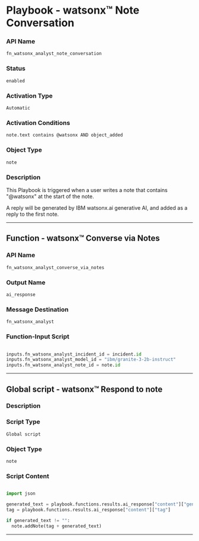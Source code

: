 <!--
    DO NOT MANUALLY EDIT THIS FILE
    THIS FILE IS AUTOMATICALLY GENERATED WITH resilient-sdk codegen
    Generated with resilient-sdk v51.0.2.2.1096
-->

# Playbook - watsonx™ Note Conversation

### API Name
`fn_watsonx_analyst_note_conversation`

### Status
`enabled`

### Activation Type
`Automatic`

### Activation Conditions
`note.text contains @watsonx AND object_added`

### Object Type
`note`

### Description
This Playbook is triggered when a user writes a note that contains "@watsonx" at the start of the note. 

A reply will be generated by IBM watsonx.ai generative AI, and added as a reply to the first note.


---
## Function - watsonx™ Converse via Notes

### API Name
`fn_watsonx_analyst_converse_via_notes`

### Output Name
`ai_response`

### Message Destination
`fn_watsonx_analyst`

### Function-Input Script
```python

inputs.fn_watsonx_analyst_incident_id = incident.id
inputs.fn_watsonx_analyst_model_id = "ibm/granite-3-2b-instruct"
inputs.fn_watsonx_analyst_note_id = note.id

```

---

## Global script - watsonx™ Respond to note

### Description


### Script Type
`Global script`

### Object Type
`note`

### Script Content
```python

import json

generated_text = playbook.functions.results.ai_response["content"]["generated_text"]
tag = playbook.functions.results.ai_response["content"]["tag"]

if generated_text != "":
  note.addNote(tag + generated_text)

```

---

